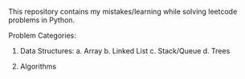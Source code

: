 This repository contains my mistakes/learning while solving leetcode problems in Python.


Problem Categories:

1. Data Structures:
		a. Array
		b. Linked List
		c. Stack/Queue
		d. Trees


2. Algorithms





